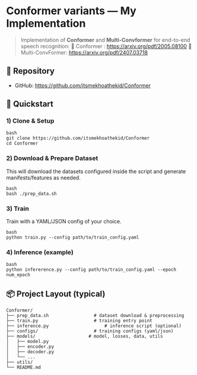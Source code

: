 # Conformer variants — My Implementation

> Implementation of **Conformer** and **Multi-Convformer** for end-to-end speech recognition:
> 📄 Conformer : https://arxiv.org/pdf/2005.08100
> 📄 Multi-ConvFormer: https://arxiv.org/pdf/2407.03718

## 🔗 Repository
- GitHub: https://github.com/itsmekhoathekid/Conformer

## 🚀 Quickstart

### 1) Clone & Setup
```
bash
git clone https://github.com/itsmekhoathekid/Conformer
cd Conformer
```

### 2) Download & Prepare Dataset
This will download the datasets configured inside the script and generate manifests/features as needed.
```
bash
bash ./prep_data.sh
```

### 3) Train
Train with a YAML/JSON config of your choice.
```
bash
python train.py --config path/to/train_config.yaml
```

### 4) Inference (example)
```
bash
python infererence.py --config path/to/train_config.yaml --epoch num_epoch
```

## 📦 Project Layout (typical)
```
Conformer/
├── prep_data.sh                 # dataset download & preprocessing
├── train.py                     # training entry point
├── inference.py                     # inference script (optional)
├── configs/                     # training configs (yaml/json)
├── models/                    # model, losses, data, utils
│   ├── model.py
│   ├── encoder.py
│   ├── decoder.py
│   └── ...
├── utils/ 
└── README.md
```

